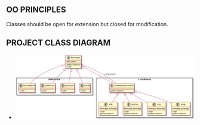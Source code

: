 ## OO PRINCIPLES
Classes should be open for extension but closed for modification.

## PROJECT CLASS DIAGRAM
- ![alt text](https://github.com/khoivudev/decorator-pattern-example/blob/master/design/class_diagram.png)